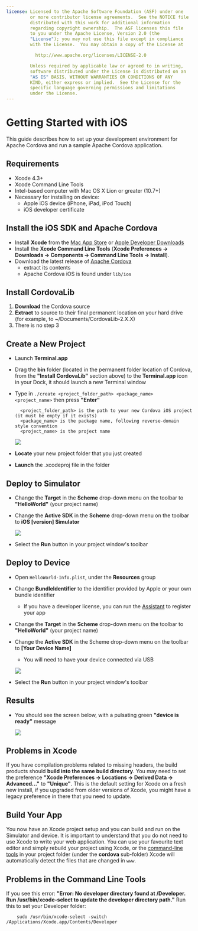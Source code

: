 ```yaml
---
license: Licensed to the Apache Software Foundation (ASF) under one
         or more contributor license agreements.  See the NOTICE file
         distributed with this work for additional information
         regarding copyright ownership.  The ASF licenses this file
         to you under the Apache License, Version 2.0 (the
         "License"); you may not use this file except in compliance
         with the License.  You may obtain a copy of the License at

           http://www.apache.org/licenses/LICENSE-2.0

         Unless required by applicable law or agreed to in writing,
         software distributed under the License is distributed on an
         "AS IS" BASIS, WITHOUT WARRANTIES OR CONDITIONS OF ANY
         KIND, either express or implied.  See the License for the
         specific language governing permissions and limitations
         under the License.
---
```


Getting Started with iOS
========================

This guide describes how to set up your development environment for Apache Cordova and run a sample Apache Cordova application.

Requirements
------------
- Xcode 4.3+
- Xcode Command Line Tools 
- Intel-based computer with Mac OS X Lion or greater (10.7+)
- Necessary for installing on device:
    - Apple iOS device (iPhone, iPad, iPod Touch)
    - iOS developer certificate

Install the iOS SDK and Apache Cordova
----------------------------------

- Install **Xcode** from the [Mac App Store](http://itunes.apple.com/us/app/xcode/id497799835?mt=12) or [Apple Developer Downloads](http://developer.apple.com/downloads)
- Install the **Xcode Command Line Tools** (**Xcode Preferences -> Downloads -> Components -> Command Line Tools -> Install**).
- Download the latest release of [Apache Cordova](http://phonegap.com/download)
    - extract its contents
    - Apache Cordova iOS is found under `lib/ios`


Install CordovaLib 
------------------

1. **Download** the Cordova source
2. **Extract** to source to their final permanent location on your hard drive (for example, to ~/Documents/CordovaLib-2.X.X)
3. There is no step 3

Create a New Project
--------------------

- Launch **Terminal.app**
- Drag the **bin** folder (located in the permanent folder location of Cordova, from the **"Install CordovaLib"** section above) to the **Terminal.app** icon in your Dock, it should launch a new Terminal window
- Type in `./create <project_folder_path> <package_name> <project_name>` then press **"Enter"**

        <project_folder_path> is the path to your new Cordova iOS project (it must be empty if it exists)
        <package_name> is the package name, following reverse-domain style convention
        <project_name> is the project name
        
    ![](img/guide/getting-started/ios/bin_create_project.png)


- **Locate** your new project folder that you just created
- **Launch** the .xcodeproj file in the folder

    
Deploy to Simulator
-------------------

- Change the **Target** in the **Scheme** drop-down menu on the toolbar to **"HelloWorld"** (your project name)
- Change the **Active SDK** in the **Scheme** drop-down menu on the toolbar to **iOS [version] Simulator**

    ![](img/guide/getting-started/ios/active_scheme_simulator.png)

- Select the **Run** button in your project window's toolbar

Deploy to Device
----------------

- Open `HelloWorld-Info.plist`, under the **Resources** group
- Change **BundleIdentifier** to the identifier provided by Apple or your own bundle identifier
    - If you have a developer license, you can run the [Assistant](http://developer.apple.com/iphone/manage/overview/index.action) to register your app
- Change the **Target** in the **Scheme** drop-down menu on the toolbar to **"HelloWorld"** (your project name)
- Change the **Active SDK** in the Scheme drop-down menu on the toolbar to **[Your Device Name]**
    - You will need to have your device connected via USB

    ![](img/guide/getting-started/ios/active_scheme_device.png)
    
- Select the **Run** button in your project window's toolbar

Results
----------------
- You should see the screen below, with a pulsating green **"device is ready"** message

    ![](img/guide/getting-started/ios/HelloWorldStandard.png)
    
Problems in Xcode
----------------
If you have compilation problems related to missing headers, the build products should **build into the same build directory**. You may need to set the preference **"Xcode Preferences -> Locations -> Derived Data -> Advanced…"** to **"Unique"**. This is the default setting for Xcode on a fresh new install, if you upgraded from older versions of Xcode, you might have a legacy preference in there that you need to update.


Build Your App
--------------

You now have an Xcode project setup and you can build and run on the Simulator and device.
It is important to understand that you do not need to use Xcode to write your web application.
You can use your favourite text editor and simply rebuild your project using Xcode, or the [command-line tools](guide_command-line_index.md.html#Command-Line%20Usage) in your project folder (under the **cordova** sub-folder)
Xcode will automatically detect the files that are changed in `www`.

Problems in the Command Line Tools
----------------
If you see this error: **"Error: No developer directory found at /Developer. Run /usr/bin/xcode-select to update the developer directory path."** Run this to set your Developer folder:

        sudo /usr/bin/xcode-select -switch /Applications/Xcode.app/Contents/Developer

